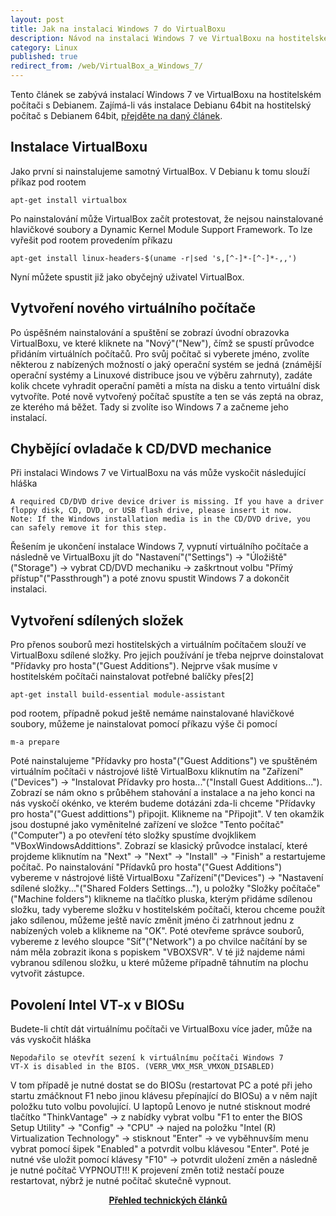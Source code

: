 ```yaml
---
layout: post
title: Jak na instalaci Windows 7 do VirtualBoxu
description: Návod na instalaci Windows 7 ve VirtualBoxu na hostitelském počítači s Debianem.
category: Linux
published: true
redirect_from: /web/VirtualBox_a_Windows_7/
---
```


Tento článek se zabývá instalací Windows 7 ve VirtualBoxu na hostitelském počítači s Debianem. Zajímá-li vás instalace Debianu 64bit na hostitelský počítač s Debianem 64bit, [přejděte na daný článek](/web/virtualbox-a-debian-64bit-na-laptopu-lenovo-t520/).

## Instalace VirtualBoxu

Jako první si nainstalujeme samotný VirtualBox. V Debianu k tomu slouží příkaz pod rootem
```
apt-get install virtualbox
```
Po nainstalování může VirtualBox začít protestovat, že nejsou nainstalované hlavičkové soubory a Dynamic Kernel Module Support Framework. To lze vyřešit pod rootem provedením příkazu
```
apt-get install linux-headers-$(uname -r|sed 's,[^-]*-[^-]*-,,')
```
Nyní můžete spustit již jako obyčejný uživatel VirtualBox.
## Vytvoření nového virtuálního počítače

Po úspěšném nainstalování a spuštění se zobrazí úvodní obrazovka VirtualBoxu, ve které kliknete na "Nový"("New"), čímž se spustí průvodce přidáním virtuálních počítačů. Pro svůj počítač si vyberete jméno, zvolíte některou z nabízených možností o jaký operační systém se jedná (známější operační systémy a Linuxové distribuce jsou ve výběru zahrnuty), zadáte kolik chcete vyhradit operační paměti a místa na disku a tento virtuální disk vytvoříte. Poté nově vytvořený počítač spustíte a ten se vás zeptá na obraz, ze kterého má běžet. Tady si zvolíte iso Windows 7 a začneme jeho instalací.
## Chybějící ovladače k CD/DVD mechanice

Při instalaci Windows 7 ve VirtualBoxu na vás může vyskočit následující hláška
```
A required CD/DVD drive device driver is missing. If you have a driver floppy disk, CD, DVD, or USB flash drive, please insert it now.
Note: If the Windows installation media is in the CD/DVD drive, you can safely remove it for this step.
```
Řešením je ukončení instalace Windows 7, vypnutí virtuálního počítače a následně ve VirtualBoxu jít do "Nastavení"("Settings") -> "Úložiště"("Storage") -> vybrat CD/DVD mechaniku -> zaškrtnout volbu "Přímý přístup"("Passthrough") a poté znovu spustit Windows 7 a dokončit instalaci.
## Vytvoření sdílených složek

Pro přenos souborů mezi hostitelských a virtuálním počítačem slouží ve VirtualBoxu sdílené složky. Pro jejich používání je třeba nejprve doinstalovat "Přídavky pro hosta"("Guest Additions"). Nejprve však musíme v hostitelském počítači nainstalovat potřebné balíčky přes[2]
```
apt-get install build-essential module-assistant
```
pod rootem, případně pokud ještě nemáme nainstalované hlavičkové soubory, můžeme je nainstalovat pomocí příkazu výše či pomocí
```
m-a prepare
```
Poté nainstalujeme "Přídavky pro hosta"("Guest Additions") ve spuštěném virtuálním počítači v nástrojové liště VirtualBoxu kliknutím na "Zařízení"("Devices") -> "Instalovat Přídavky pro hosta..."("Install Guest Additions..."). Zobrazí se nám okno s průběhem stahování a instalace a na jeho konci na nás vyskočí okénko, ve kterém budeme dotázáni zda-li chceme "Přídavky pro hosta"("Guest addittions") připojit. Klikneme na "Připojit". V ten okamžik jsou dostupné jako vyměnitelné zařízení ve složce "Tento počítač"("Computer") a po otevření této složky spustíme dvojklikem "VBoxWindowsAddittions". Zobrazí se klasický průvodce instalací, které projdeme kliknutím na "Next" -> "Next" -> "Install" -> "Finish" a restartujeme počítač. Po nainstalování "Přídavků pro hosta"("Guest Additions") vybereme v nástrojové liště VirtualBoxu "Zařízení"("Devices") -> "Nastavení sdílené složky..."("Shared Folders Settings..."), u položky "Složky počítače"("Machine folders") klikneme na tlačítko pluska, kterým přidáme sdílenou složku, tady vybereme složku v hostitelském počítači, kterou chceme použít jako sdílenou, můžeme ještě navíc změnit jméno či zatrhnout jednu z nabízených voleb a klikneme na "OK". Poté otevřeme správce souborů, vybereme z levého sloupce "Síť"("Network") a po chvilce načítání by se nám měla zobrazit ikona s popiskem "VBOXSVR". V té již najdeme námi vybranou sdílenou složku, u které můžeme případně táhnutím na plochu vytvořit zástupce.
## Povolení Intel VT-x v BIOSu

Budete-li chtít dát virtuálnímu počítači ve VirtualBoxu více jader, může na vás vyskočit hláška
```
Nepodařilo se otevřít sezení k virtuálnímu počítači Windows 7
VT-X is disabled in the BIOS. (VERR_VMX_MSR_VMXON_DISABLED)
```
V tom případě je nutné dostat se do BIOSu (restartovat PC a poté při jeho startu zmáčknout F1 nebo jinou klávesu přepínající do BIOSu) a v něm najít položku tuto volbu povolující. U laptopů Lenovo je nutné stisknout modré tlačítko "ThinkVantage" -> z nabídky vybrat volbu "F1 to enter the BIOS Setup Utility" -> "Config" -> "CPU" -> najed na položku "Intel (R) Virtualization Technology" -> stisknout "Enter" -> ve vyběhnuvším menu vybrat pomocí šipek "Enabled" a potvrdit volbu klávesou "Enter". Poté je nutné vše uložit pomocí klávesy "F10" -> potvrdit uložení změn a následně je nutné počítač VYPNOUT!!! K projevení změn totiž nestačí pouze restartovat, nýbrž je nutné počítač skutečně vypnout.

<center><b><a href="../">Přehled technických článků</a></b></center>

